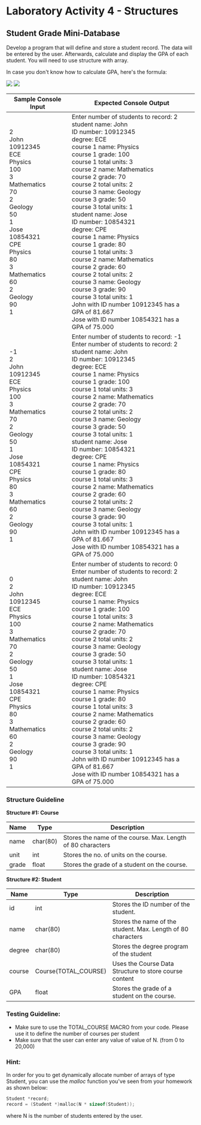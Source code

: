 # Laboratory Activity 4 - Structures


## Student Grade Mini-Database

Develop a program that will define and store a student record. The data will be entered by the user. Afterwards, calculate and display the GPA of each student. You will need to use structure with array.


In case you don't know how to calculate GPA, here's the formula:

<img src="https://render.githubusercontent.com/render/math?math=GPA = \frac{Total\_Credit\_Honors}{Total\_Units}">

<img src="https://render.githubusercontent.com/render/math?math=Total\_Credit\_Honors = \sum_{i=1}^{TOTAL\_COURSE}{Grade_i * Unit_i}">


| Sample Console Input                                                                                                                                                                                       | Expected Console Output                                                                                                                                                                                                                                                                                                                                                                                                                                                                                                                                                                                                                                                                                                                                                                        |
| ---------------------------------------------------------------------------------------------------------------------------------------------------------------------------------------------------------- | ---------------------------------------------------------------------------------------------------------------------------------------------------------------------------------------------------------------------------------------------------------------------------------------------------------------------------------------------------------------------------------------------------------------------------------------------------------------------------------------------------------------------------------------------------------------------------------------------------------------------------------------------------------------------------------------------------------------------------------------------------------------------------------------------- |
| 2<br>John<br>10912345<br>ECE<br>Physics<br>100<br>3<br>Mathematics<br>70<br>2<br>Geology<br>50<br>1<br>Jose<br>10854321<br>CPE<br>Physics<br>80<br>3<br>Mathematics<br>60<br>2<br>Geology<br>90<br>1       | Enter number of students to record: 2<br>student name: John<br>ID number: 10912345<br>degree: ECE<br>course 1 name: Physics<br>course 1 grade: 100<br>course 1 total units: 3<br>course 2 name: Mathematics<br>course 2 grade: 70<br>course 2 total units: 2<br>course 3 name: Geology<br>course 3 grade: 50<br>course 3 total units: 1<br>student name: Jose<br>ID number: 10854321<br>degree: CPE<br>course 1 name: Physics<br>course 1 grade: 80<br>course 1 total units: 3<br>course 2 name: Mathematics<br>course 2 grade: 60<br>course 2 total units: 2<br>course 3 name: Geology<br>course 3 grade: 90<br>course 3 total units: 1<br>John with ID number 10912345 has a GPA of 81.667<br>Jose with ID number 10854321 has a GPA of 75.000<br>                                           |
| -1<br>2<br>John<br>10912345<br>ECE<br>Physics<br>100<br>3<br>Mathematics<br>70<br>2<br>Geology<br>50<br>1<br>Jose<br>10854321<br>CPE<br>Physics<br>80<br>3<br>Mathematics<br>60<br>2<br>Geology<br>90<br>1 | Enter number of students to record: -1<br>Enter number of students to record: 2<br>student name: John<br>ID number: 10912345<br>degree: ECE<br>course 1 name: Physics<br>course 1 grade: 100<br>course 1 total units: 3<br>course 2 name: Mathematics<br>course 2 grade: 70<br>course 2 total units: 2<br>course 3 name: Geology<br>course 3 grade: 50<br>course 3 total units: 1<br>student name: Jose<br>ID number: 10854321<br>degree: CPE<br>course 1 name: Physics<br>course 1 grade: 80<br>course 1 total units: 3<br>course 2 name: Mathematics<br>course 2 grade: 60<br>course 2 total units: 2<br>course 3 name: Geology<br>course 3 grade: 90<br>course 3 total units: 1<br>John with ID number 10912345 has a GPA of 81.667<br>Jose with ID number 10854321 has a GPA of 75.000<br> |
| 0<br>2<br>John<br>10912345<br>ECE<br>Physics<br>100<br>3<br>Mathematics<br>70<br>2<br>Geology<br>50<br>1<br>Jose<br>10854321<br>CPE<br>Physics<br>80<br>3<br>Mathematics<br>60<br>2<br>Geology<br>90<br>1  | Enter number of students to record: 0<br>Enter number of students to record: 2<br>student name: John<br>ID number: 10912345<br>degree: ECE<br>course 1 name: Physics<br>course 1 grade: 100<br>course 1 total units: 3<br>course 2 name: Mathematics<br>course 2 grade: 70<br>course 2 total units: 2<br>course 3 name: Geology<br>course 3 grade: 50<br>course 3 total units: 1<br>student name: Jose<br>ID number: 10854321<br>degree: CPE<br>course 1 name: Physics<br>course 1 grade: 80<br>course 1 total units: 3<br>course 2 name: Mathematics<br>course 2 grade: 60<br>course 2 total units: 2<br>course 3 name: Geology<br>course 3 grade: 90<br>course 3 total units: 1<br>John with ID number 10912345 has a GPA of 81.667<br>Jose with ID number 10854321 has a GPA of 75.000<br>  |



### Structure Guideline

**Structure #1: Course**

| Name  | Type     | Description                                                 |
| ----- | -------- | ----------------------------------------------------------- |
| name  | char(80) | Stores the name of the course. Max. Length of 80 characters |
| unit  | int      | Stores the no. of units on the course.                      |
| grade | float    | Stores the grade of a student on the course.                |

**Structure #2: Student**

| Name   | Type                 | Description                                                  |
| ------ | -------------------- | ------------------------------------------------------------ |
| id     | int                  | Stores the ID number of the student.                         |
| name   | char(80)             | Stores the name of the student. Max. Length of 80 characters |
| degree | char(80)             | Stores the degree program of the student                     |
| course | Course(TOTAL_COURSE) | Uses the Course Data Structure to store course content       |
| GPA    | float                | Stores the grade of a student on the course.                 |



### Testing Guideline:
- Make sure to use the TOTAL_COURSE MACRO from your code. Please use it to define the number of courses per student
- Make sure that the user can enter any value of value of N. (from 0 to 20,000)


### Hint:
In order for you to get dynamically allocate number of arrays of type Student, you can use the *malloc* function you've seen from your homework as shown below:

```c
Student *record;
record = (Student *)malloc(N * sizeof(Student));
```

where N is the number of students entered by the user.